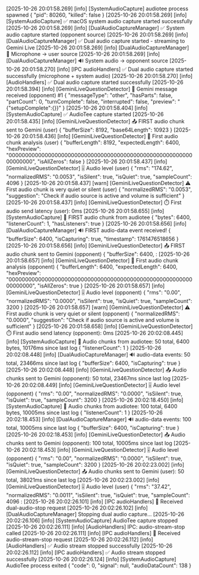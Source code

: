 [2025-10-26 20:01:58.269] [info]  [SystemAudioCapture] audiotee process spawned {
  "pid": 80260,
  "killed": false
}
[2025-10-26 20:01:58.269] [info]  [SystemAudioCapture] ✅ macOS system audio capture started successfully
[2025-10-26 20:01:58.269] [info]  [DualAudioCaptureManager] ✅ System audio capture started (opponent source)
[2025-10-26 20:01:58.269] [info]  [DualAudioCaptureManager] ✅ Dual audio capture started - streaming to Gemini Live
[2025-10-26 20:01:58.269] [info]  [DualAudioCaptureManager] 🎤 Microphone → user source
[2025-10-26 20:01:58.269] [info]  [DualAudioCaptureManager] 🔊 System audio → opponent source
[2025-10-26 20:01:58.270] [info]  [IPC audioHandlers] ✅ Dual audio capture started successfully (microphone + system audio)
[2025-10-26 20:01:58.270] [info]  [AudioHandlers] ✅ Dual audio capture started successfully
[2025-10-26 20:01:58.394] [info]  [GeminiLiveQuestionDetector] 📨 Gemini message received (opponent) #1 {
  "messageType": "other",
  "hasParts": false,
  "partCount": 0,
  "turnComplete": false,
  "interrupted": false,
  "preview": "{\"setupComplete\":{}}"
}
[2025-10-26 20:01:58.404] [info]  [SystemAudioCapture] ✅ AudioTee capture started
[2025-10-26 20:01:58.435] [info]  [GeminiLiveQuestionDetector] 📤 FIRST audio chunk sent to Gemini (user) {
  "bufferSize": 8192,
  "base64Length": 10923
}
[2025-10-26 20:01:58.436] [info]  [GeminiLiveQuestionDetector] 🔬 First audio chunk analysis (user) {
  "bufferLength": 8192,
  "expectedLength": 6400,
  "hexPreview": "0000000000000000000000000000000000000000000000000000000000000000",
  "isAllZeros": false
}
[2025-10-26 20:01:58.437] [info]  [GeminiLiveQuestionDetector] 🎚️ Audio level (user) {
  "rms": "174.62",
  "normalizedRMS": "0.0053",
  "isSilent": true,
  "isQuiet": true,
  "sampleCount": 4096
}
[2025-10-26 20:01:58.437] [warn]  [GeminiLiveQuestionDetector] ⚠️ First audio chunk is very quiet or silent (user) {
  "normalizedRMS": "0.0053",
  "suggestion": "Check if audio source is active and volume is sufficient"
}
[2025-10-26 20:01:58.437] [info]  [GeminiLiveQuestionDetector] ⏱️ First audio send latency (user): 0ms
[2025-10-26 20:01:58.655] [info]  [SystemAudioCapture] 🎵 FIRST audio chunk from audiotee {
  "bytes": 6400,
  "listenerCount": 1,
  "hasListeners": true
}
[2025-10-26 20:01:58.656] [info]  [DualAudioCaptureManager] 🔊 FIRST audio-data event received! {
  "bufferSize": 6400,
  "isCapturing": true,
  "timestamp": 1761476518656
}
[2025-10-26 20:01:58.656] [info]  [GeminiLiveQuestionDetector] 📤 FIRST audio chunk sent to Gemini (opponent) {
  "bufferSize": 6400,
:
[2025-10-26 20:01:58.657] [info]  [GeminiLiveQuestionDetector] 🔬 First audio chunk analysis (opponent) {
  "bufferLength": 6400,
  "expectedLength": 6400,
  "hexPreview": "0000000000000000000000000000000000000000000000000000000000000000",
  "isAllZeros": true
}
[2025-10-26 20:01:58.657] [info]  [GeminiLiveQuestionDetector] 🎚️ Audio level (opponent) {
  "rms": "0.00",
  "normalizedRMS": "0.0000",
  "isSilent": true,
  "isQuiet": true,
  "sampleCount": 3200
}
[2025-10-26 20:01:58.657] [warn]  [GeminiLiveQuestionDetector] ⚠️ First audio chunk is very quiet or silent (opponent) {
  "normalizedRMS": "0.0000",
  "suggestion": "Check if audio source is active and volume is sufficient"
}
[2025-10-26 20:01:58.658] [info]  [GeminiLiveQuestionDetector] ⏱️ First audio send latency (opponent): 0ms
[2025-10-26 20:02:08.445] [info]  [SystemAudioCapture] 🎵 Audio chunks from audiotee: 50 total, 6400 bytes, 10176ms since last log {
  "listenerCount": 1
}
[2025-10-26 20:02:08.448] [info]  [DualAudioCaptureManager] 🔊 audio-data events: 50 total, 23466ms since last log {
  "bufferSize": 6400,
  "isCapturing": true
}
[2025-10-26 20:02:08.448] [info]  [GeminiLiveQuestionDetector] 📤 Audio chunks sent to Gemini (opponent): 50 total, 23467ms since last log
[2025-10-26 20:02:08.449] [info]  [GeminiLiveQuestionDetector] 🎚️ Audio level (opponent) {
  "rms": "0.00",
  "normalizedRMS": "0.0000",
  "isSilent": true,
  "isQuiet": true,
  "sampleCount": 3200
}
[2025-10-26 20:02:18.450] [info]  [SystemAudioCapture] 🎵 Audio chunks from audiotee: 100 total, 6400 bytes, 10005ms since last log {
  "listenerCount": 1
}
[2025-10-26 20:02:18.453] [info]  [DualAudioCaptureManager] 🔊 audio-data events: 100 total, 10005ms since last log {
  "bufferSize": 6400,
  "isCapturing": true
}
[2025-10-26 20:02:18.453] [info]  [GeminiLiveQuestionDetector] 📤 Audio chunks sent to Gemini (opponent): 100 total, 10005ms since last log
[2025-10-26 20:02:18.453] [info]  [GeminiLiveQuestionDetector] 🎚️ Audio level (opponent) {
  "rms": "0.00",
  "normalizedRMS": "0.0000",
  "isSilent": true,
  "isQuiet": true,
  "sampleCount": 3200
}
[2025-10-26 20:02:23.002] [info]  [GeminiLiveQuestionDetector] 📤 Audio chunks sent to Gemini (user): 50 total, 38021ms since last log
[2025-10-26 20:02:23.002] [info]  [GeminiLiveQuestionDetector] 🎚️ Audio level (user) {
  "rms": "37.42",
  "normalizedRMS": "0.0011",
  "isSilent": true,
  "isQuiet": true,
  "sampleCount": 4096
:
[2025-10-26 20:02:26.101] [info]  [IPC audioHandlers] 🛑 Received dual-audio-stop request
[2025-10-26 20:02:26.102] [info]  [DualAudioCaptureManager] Stopping dual audio capture...
[2025-10-26 20:02:26.106] [info]  [SystemAudioCapture] AudioTee capture stopped
[2025-10-26 20:02:26.111] [info]  [AudioHandlers] IPC: audio-stream-stop called
[2025-10-26 20:02:26.111] [info]  [IPC audioHandlers] 🛑 Received audio-stream-stop request
[2025-10-26 20:02:26.112] [info]  [AudioHandlers] ✅ Audio stream stopped successfully
[2025-10-26 20:02:26.112] [info]  [IPC audioHandlers] ✅ Audio stream stopped successfully
[2025-10-26 20:02:26.124] [info]  [SystemAudioCapture] AudioTee process exited {
  "code": 0,
  "signal": null,
  "audioDataCount": 138
}
